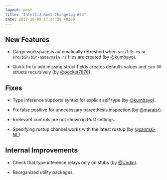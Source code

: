 ```yaml
---
layout: post
title: "IntelliJ Rust Changelog #54"
date: 2017-10-09 17:44:28 +0300
---
```



## New Features

* Cargo workspace is automatically refreshed when `src/lib.rs` or
  `src/bin/bin-name/main.rs` files are created (by [@kumbayo]).

* Quick fix to add missing struct fields creates defaults values and
  can fill structs recursively (by [@pocket7878]).


## Fixes

* Type inference supports syntax for explicit self type (by [@kumbayo]).

* Fix false positive for unnecessary parenthesis inspection (by [@maraisr]).

* Irrelevant controls are not shown in Rust settings.

* Specifying rustup channel works with the latest rustup (by [@sanmai-NL]).


## Internal Improvements

* Check that type inference relays only on stubs (by [@Undin]).

* Reorganized utility packages.

[@Undin]: https://github.com/Undin
[@kumbayo]: https://github.com/kumbayo
[@maraisr]: https://github.com/maraisr
[@pocket7878]: https://github.com/pocket7878
[@sanmai-NL]: https://github.com/sanmai-NL
